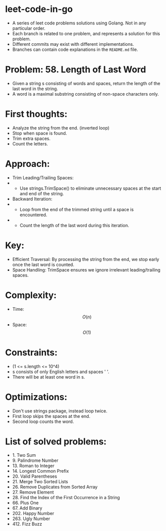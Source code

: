 # leet-code-in-go
- A series of leet code problems solutions using Golang. Not in any particular order.
- Each branch is related to one problem, and represents a solution for this problem.
- Different commits may exist with different implementations.
- Branches can contain code explanations in the `README.md` file.

# Problem: 58\. Length of Last Word
- Given a string s consisting of words and spaces, return the length of the last word in the string.
- A word is a maximal substring consisting of non-space characters only.

# First thoughts:
- Analyze the string from the end. (inverted loop)
- Stop when space is found.
- Trim extra spaces.
- Count the letters.

# Approach:
- Trim Leading/Trailing Spaces:
- - Use strings.TrimSpace() to eliminate unnecessary spaces at the start and end of the string.
- Backward Iteration:
- - Loop from the end of the trimmed string until a space is encountered.
- - Count the length of the last word during this iteration.

# Key:
- Efficient Traversal: By processing the string from the end, we stop early once the last word is counted.
- Space Handling: TrimSpace ensures we ignore irrelevant leading/trailing spaces.

# Complexity:
- Time: $$O(n)$$
- Space: $$O(1)$$

# Constraints:
- (1 <= s.length <= 10^4)
- s consists of only English letters and spaces ' '.
- There will be at least one word in s.

# Optimizations:
- Don't use strings package, instead loop twice.
- First loop skips the spaces at the end.
- Second loop counts the word.

# List of solved problems:

- 1\. Two Sum
- 9\. Palindrome Number
- 13\. Roman to Integer
- 14\. Longest Common Prefix
- 20\. Valid Parentheses
- 21\. Merge Two Sorted Lists
- 26\. Remove Duplicates from Sorted Array
- 27\. Remove Element
- 28\. Find the Index of the First Occurrence in a String
- 66\. Plus One
- 67\. Add Binary
- 202\. Happy Number
- 263\. Ugly Number
- 412\. Fizz Buzz
